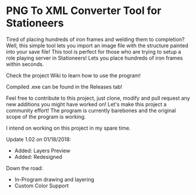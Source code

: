 # PNG To XML Converter Tool for Stationeers
Tired of placing hundreds of iron frames and welding them to completion? Well, this simple tool lets you import an image file with the structure painted into your save file! This tool is perfect for those who are trying to setup a role playing server in Stationeers! Lets  you place hundreds of iron frames within seconds.

Check the project Wiki to learn how to use the program!

Compiled .exe can be found in the Releases tab!

Feel free to contribute to this project, just clone, modify and pull request any new additions you might have worked on!
Let's make this project a community effort! The program is currently barebones and the original scope of the program is working.

I intend on working on this project in my spare time.

Update 1.02 on 01/18/2018:
- Added: Layers Preview
- Added: Redesigned


Down the road:
 - In-Program drawing and layering
 - Custom Color Support
